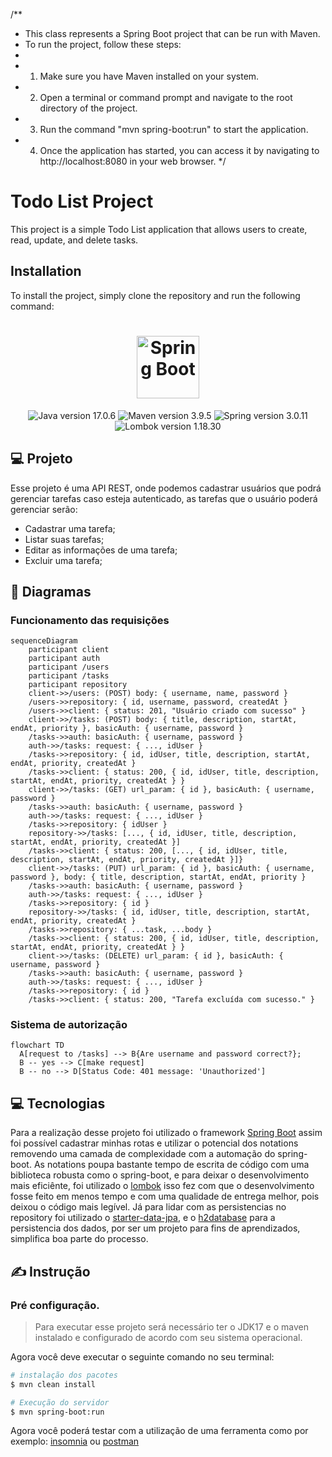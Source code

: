 /**
 * This class represents a Spring Boot project that can be run with Maven.
 * To run the project, follow these steps:
 * 
 * 1. Make sure you have Maven installed on your system.
 * 2. Open a terminal or command prompt and navigate to the root directory of the project.
 * 3. Run the command "mvn spring-boot:run" to start the application.
 * 4. Once the application has started, you can access it by navigating to http://localhost:8080 in your web browser.
 */
# Todo List Project

This project is a simple Todo List application that allows users to create, read, update, and delete tasks.

## Installation

To install the project, simply clone the repository and run the following command:

<h1 align="center">
  <img src="https://avatars.githubusercontent.com/u/317776?v=4" width="100px" alt="Spring Boot">
</h1>

<p align="center">
  <img src="https://img.shields.io/static/v1?label=Java&message=17.0.6&color=darkred&labelColor=202024" alt="Java version 17.0.6" />
  <img src="https://img.shields.io/static/v1?label=Maven&message=3.9.5&color=orange&labelColor=202024" alt="Maven version 3.9.5" />
  <img src="https://img.shields.io/static/v1?label=Spring&message=3.0.11&color=green&labelColor=202024" alt="Spring version 3.0.11" />
  <img src="https://img.shields.io/static/v1?label=Lombok&message=1.18.30&color=darkred&labelColor=202024" alt="Lombok version 1.18.30" />
</p>

## 💻 Projeto

  Esse projeto é uma API REST, onde podemos cadastrar usuários que podrá gerenciar tarefas caso esteja autenticado, as tarefas que o usuário poderá gerenciar serão:
- Cadastrar uma tarefa;
- Listar suas tarefas;
- Editar as informações de uma tarefa;
- Excluir uma tarefa;

## 🧐 Diagramas

### Funcionamento das requisições
```mermaid
sequenceDiagram
    participant client
    participant auth
    participant /users
    participant /tasks
    participant repository
    client->>/users: (POST) body: { username, name, password }
    /users->>repository: { id, username, password, createdAt }
    /users->>client: { status: 201, "Usuário criado com sucesso" }
    client->>/tasks: (POST) body: { title, description, startAt, endAt, priority }, basicAuth: { username, password }
    /tasks->>auth: basicAuth: { username, password }
    auth->>/tasks: request: { ..., idUser }
    /tasks->>repository: { id, idUser, title, description, startAt, endAt, priority, createdAt }
    /tasks->>client: { status: 200, { id, idUser, title, description, startAt, endAt, priority, createdAt } }
    client->>/tasks: (GET) url_param: { id }, basicAuth: { username, password }
    /tasks->>auth: basicAuth: { username, password }
    auth->>/tasks: request: { ..., idUser }
    /tasks->>repository: { idUser }
    repository->>/tasks: [..., { id, idUser, title, description, startAt, endAt, priority, createdAt }]
    /tasks->>client: { status: 200, [..., { id, idUser, title, description, startAt, endAt, priority, createdAt }]}
    client->>/tasks: (PUT) url_param: { id }, basicAuth: { username, password }, body: { title, description, startAt, endAt, priority }
    /tasks->>auth: basicAuth: { username, password }
    auth->>/tasks: request: { ..., idUser }
    /tasks->>repository: { id }
    repository->>/tasks: { id, idUser, title, description, startAt, endAt, priority, createdAt }
    /tasks->>repository: { ...task, ...body }
    /tasks->>client: { status: 200, { id, idUser, title, description, startAt, endAt, priority, createdAt } }
    client->>/tasks: (DELETE) url_param: { id }, basicAuth: { username, password }
    /tasks->>auth: basicAuth: { username, password }
    auth->>/tasks: request: { ..., idUser }
    /tasks->>repository: { id }
    /tasks->>client: { status: 200, "Tarefa excluída com sucesso." }
```

### Sistema de autorização
```mermaid
flowchart TD
  A[request to /tasks] --> B{Are username and password correct?};
  B -- yes --> C[make request]
  B -- no --> D[Status Code: 401 message: 'Unauthorized']

```

## 💻 Tecnologias

Para a realização desse projeto foi utilizado o framework [Spring Boot](https://spring.io/projects/spring-boot) assim foi possível cadastrar minhas rotas e utilizar o potencial dos notations removendo uma camada de complexidade com a automação do spring-boot. As notations poupa bastante tempo de escrita de código com uma biblioteca robusta como o spring-boot, e para deixar o desenvolvimento mais eficiênte, foi utilizado o [lombok](https://projectlombok.org/) isso fez com que o desenvolvimento fosse feito em menos tempo e com uma qualidade de entrega melhor, pois deixou o código mais legível. Já para lidar com as persistencias no repository foi utilizado o [starter-data-jpa](https://knexjs.org/), e o [h2database](https://github.com/h2database/h2database) para a persistencia dos dados, por ser um projeto para fins de aprendizados, simplifica boa parte do processo.

## ✍️ Instrução

### Pré configuração.
>Para executar esse projeto será necessário ter o JDK17 e o maven instalado e configurado de acordo com seu sistema operacional.

Agora você deve executar o seguinte comando no seu terminal:
```bash
# instalação dos pacotes
$ mvn clean install

# Execução do servidor
$ mvn spring-boot:run
```

Agora você poderá testar com a utilização de uma ferramenta como por exemplo: [insomnia](https://insomnia.rest/) ou [postman](https://www.postman.com/)

